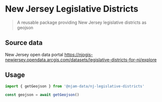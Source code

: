 # New Jersey Legislative Districts

> A reusable package providing New Jersey legislative districts as geojson

## Source data
New Jersey open data portal https://njogis-newjersey.opendata.arcgis.com/datasets/legislative-districts-for-nj/explore

## Usage

```js
import { getGeojson } from '@njam-data/nj-legislative-districts'

const geojson = await getGeojson()
```
